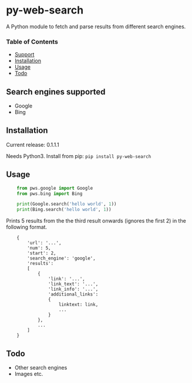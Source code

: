 # py-web-search

A Python module to fetch and parse results from different search engines.

### Table of Contents

* [Support](#search-engines-supported)
* [Installation](#installation)
* [Usage](#usage)
* [Todo](#todo)

## Search engines supported

* Google
* Bing

## Installation

Current release: 0.1.1.1

Needs Python3.
Install from pip: `pip install py-web-search`

## Usage

```python
    from pws.google import Google
    from pws.bing import Bing

    print(Google.search('hello world', 1))
    print(Bing.search('hello world', 1))
```
Prints 5 results from the the third result onwards (ignores the first 2) in the following format.

```
    {
        'url': '...',
        'num': 5,
        'start': 2,
        'search_engine': 'google',
        'results':
        [
            {
                'link': '...',
                'link_text': '...',
                'link_info': '...',
                'additional_links':
                {
                    linktext: link,
                    ...
                }
        	},
        	...
        ]
    }
```

## Todo

* Other search engines
* Images etc.